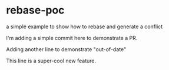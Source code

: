 # rebase-poc
a simple example to show how to rebase and generate a conflict

I'm adding a simple commit here to demonstrate a PR.

Adding another line to demonstrate "out-of-date"

This line is a super-cool new feature.
